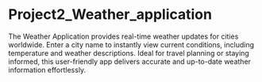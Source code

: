 # Project2_Weather_application
The Weather Application provides real-time weather updates for cities worldwide. Enter a city name to instantly view current conditions, including temperature and weather descriptions. Ideal for travel planning or staying informed, this user-friendly app delivers accurate and up-to-date weather information effortlessly.
